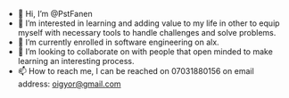 - 👋 Hi, I’m @PstFanen
- 👀 I’m interested in learning and adding value to my life in other to equip myself with necessary tools to handle challenges and solve problems.
- 🌱 I’m currently enrolled in software engineering on alx.
- 💞️ I’m looking to collaborate on with people that open minded to make learning an interesting process.
- 📫 How to reach me, I can be reached on 07031880156 on email address: oigyor@gmail.com

<!---
PstFanen/PstFanen is a ✨ special ✨ repository because its `README.md` (this file) appears on your GitHub profile.
You can click the Preview link to take a look at your changes.
--->
